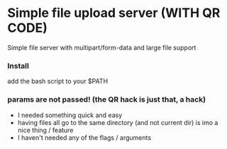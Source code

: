 # Simple file upload server (WITH QR CODE)

Simple file server with multipart/form-data and large file support

### Install 
add the bash script to your $PATH

### params are not passed! (the QR hack is just that, a hack)
- I needed something quick and easy
- having files all go to the same directory (and not current dir) is imo a nice thing / feature
- I haven't needed any of the flags / arguments
